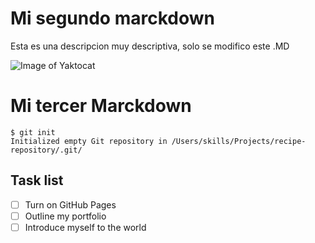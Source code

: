 # <h1> Mi segundo marckdown </h1>

Esta es una descripcion muy descriptiva, solo se modifico este .MD

![Image of Yaktocat](https://octodex.github.com/images/yaktocat.png)

## <h1> Mi tercer Marckdown </h1>

```
$ git init
Initialized empty Git repository in /Users/skills/Projects/recipe-repository/.git/
```
### <h2> Task list </h2>

- [ ] Turn on GitHub Pages
- [ ] Outline my portfolio
- [ ] Introduce myself to the world
